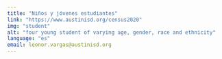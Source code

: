 ```yaml
---
title: "Niños y jóvenes estudiantes"
link: "https://www.austinisd.org/census2020"
img: "student"
alt: "four young student of varying age, gender, race and ethnicity"
language: "es"
email: leonor.vargas@austinisd.org
---
```

